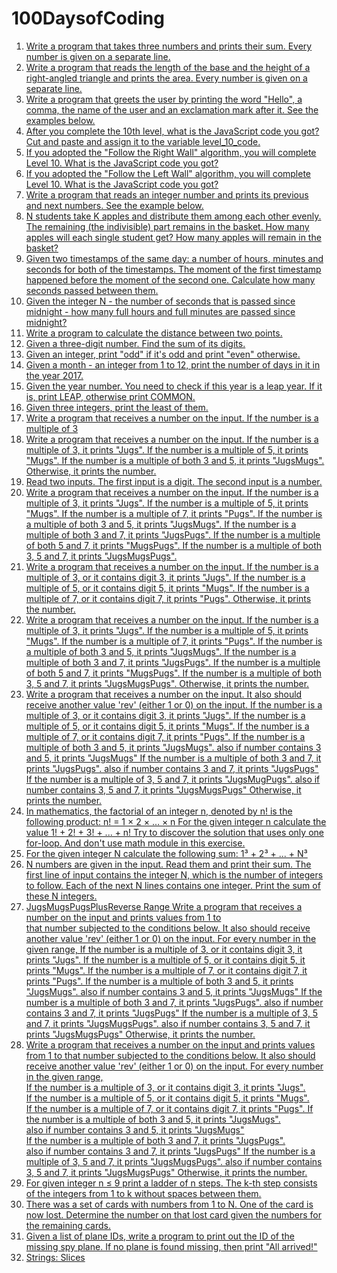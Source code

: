 # 100DaysofCoding

1) [Write a program that takes three numbers and prints their sum. Every number is given on a separate line.
](https://github.com/ashwinvishal26/100DaysofCoding/blob/master/1%201%20Input%20print%20Sum%20of%20three%20numbers.md)
2) [Write a program that reads the length of the base and the height of a right-angled triangle and prints the area. Every number is given on a separate line.](https://github.com/ashwinvishal26/100DaysofCoding/blob/master/1%202%20Input%20print%20Area%20of%20right%20triangle.md)
3) [Write a program that greets the user by printing the word "Hello", a comma, the name of the user and an exclamation mark after it. See the examples below.
](https://github.com/ashwinvishal26/100DaysofCoding/blob/master/1%203%20Input%20print%20Hello%20Harry.md)
4) [After you complete the 10th level, what is the JavaScript code you got? 
Cut and paste and assign it to the variable level_10_code.](https://github.com/ashwinvishal26/100DaysofCoding/blob/master/0%201%20Level10.md)
5) [If you adopted the "Follow the Right Wall" algorithm, you will complete Level 10. 
What is the JavaScript code you got? ](https://github.com/ashwinvishal26/100DaysofCoding/blob/master/0%202%20HugRight.md)
6) [If you adopted the "Follow the Left Wall" algorithm, you will complete Level 10. 
What is the JavaScript code you got? ](https://github.com/ashwinvishal26/100DaysofCoding/blob/master/0%203%20HugLeft.md)
7) [Write a program that reads an integer number and prints its previous and next numbers. See the example below.
](https://github.com/ashwinvishal26/100DaysofCoding/blob/master/1%204%20Input%20print%20Previous%20and%20next.md)
8) [N students take K apples and distribute them among each other evenly. The remaining (the indivisible) part remains in the basket. How many apples will each single student get? How many apples will remain in the basket?](https://github.com/ashwinvishal26/100DaysofCoding/blob/master/1%205%20Input%20print%20Apple%20sharing.md)
9) [Given two timestamps of the same day: a number of hours, minutes and seconds for both of the timestamps. The moment of the first timestamp happened before the moment of the second one. Calculate how many seconds passed between them.](https://github.com/ashwinvishal26/100DaysofCoding/blob/master/1%207%20Input%20print%20Two%20timestamps.md)
10) [Given the integer N - the number of seconds that is passed since midnight - how many full hours and full minutes are passed since midnight?](https://github.com/ashwinvishal26/100DaysofCoding/blob/master/1%206%20Input%20print%20Hours%20and%20minutes.md)
11) [Write a program to calculate the distance between two points.](https://github.com/ashwinvishal26/100DaysofCoding/blob/master/1%208%20Input%20print%20TwoPoints.md)
12) [Given a three-digit number. Find the sum of its digits.](https://github.com/ashwinvishal26/100DaysofCoding/blob/master/2%205%20Numbers%20Sum%20of%20digits.md)
13) [Given an integer, print "odd" if it's odd and print "even" otherwise.](https://github.com/ashwinvishal26/100DaysofCoding/blob/master/3%201%20If%20else%20Odd%20or%20even.md)
14) [Given a month - an integer from 1 to 12, print the number of days in it in the year 2017.](https://github.com/ashwinvishal26/100DaysofCoding/blob/master/3%209%20If%20else%20Days%20in%20month.md)
15) [Given the year number. You need to check if this year is a leap year. If it is, print LEAP, otherwise print COMMON.](https://github.com/ashwinvishal26/100DaysofCoding/blob/master/3%20J%20If%20else%20Leap%20year.md)
16) [Given three integers, print the least of them.
](https://github.com/ashwinvishal26/100DaysofCoding/blob/master/3%208%20If%20else%20Minimum%20of%20three%20numbers.md)
17) [Write a program that receives a number on the input.
If the number is a multiple of 3](https://github.com/ashwinvishal26/100DaysofCoding/blob/master/3%20P%20Jugs%20for%20Three.md)
18) [Write a program that receives a number on the input.
If the number is a multiple of 3, it prints "Jugs". 
If the number is a multiple of 5, it prints "Mugs".
If the number is a multiple of both 3 and 5, it prints "JugsMugs".
Otherwise, it prints the number.](https://github.com/ashwinvishal26/100DaysofCoding/blob/master/3%20Q%20Mugs%20for%20Five.md)
19) [Read two inputs. 
The first input is a digit. 
The second input is a number. ](https://github.com/ashwinvishal26/100DaysofCoding/blob/master/5%20D%20Membership%20Digit%20in%20Number.md)
20) [Write a program that receives a number on the input.
If the number is a multiple of 3, it prints "Jugs". 
If the number is a multiple of 5, it prints "Mugs".
If the number is a multiple of 7, it prints "Pugs".
If the number is a multiple of both 3 and 5, it prints "JugsMugs".
If the number is a multiple of both 3 and 7, it prints "JugsPugs".
If the number is a multiple of both 5 and 7, it prints "MugsPugs".
If the number is a multiple of both 3, 5 and 7, it prints "JugsMugsPugs".
](https://github.com/ashwinvishal26/100DaysofCoding/blob/master/3%20R%20JugsMugsPugs.md)
21) [Write a program that receives a number on the input.
  If the number is a multiple of 3, or it contains digit 3, it prints "Jugs". 
  If the number is a multiple of 5, or it contains digit 5, it prints "Mugs".
  If the number is a multiple of 7, or it contains digit 7, it prints "Pugs".
Otherwise, it prints the number.](https://github.com/ashwinvishal26/100DaysofCoding/blob/master/3%20U%20JugsMugsPugsPlus.md)
22) [Write a program that receives a number on the input.
If the number is a multiple of 3, it prints "Jugs". 
  If the number is a multiple of 5, it prints "Mugs".
   If the number is a multiple of 7, it prints "Pugs".
   If the number is a multiple of both 3 and 5, it prints "JugsMugs".
  If the number is a multiple of both 3 and 7, it prints "JugsPugs".
   If the number is a multiple of both 5 and 7, it prints "MugsPugs".
  If the number is a multiple of both 3, 5 and 7, it prints "JugsMugsPugs".
Otherwise, it prints the number.](https://github.com/ashwinvishal26/100DaysofCoding/blob/master/3%20S%20JugsMugsPugs%20Lite.md)
23) [Write a program that receives a number on the input.
It also should receive another value 'rev' (either 1 or 0) on the input. 
   If the number is a multiple of 3, or it contains digit 3, it prints "Jugs". 
   If the number is a multiple of 5, or it contains digit 5, it prints "Mugs".
   If the number is a multiple of 7, or it contains digit 7, it prints "Pugs".
   If the number is a multiple of both 3 and 5, it prints "JugsMugs".
         also if number contains 3 and 5, it prints "JugsMugs"
   If the number is a multiple of both 3 and 7, it prints "JugsPugs".
         also if number contains 3 and 7, it prints "JugsPugs"
   If the number is a multiple of 3, 5 and 7, it prints "JugsMugPugs".
        also if number contains 3, 5 and 7, it prints "JugsMugsPugs"
Otherwise, it prints the number.](https://github.com/ashwinvishal26/100DaysofCoding/blob/master/3%20V%20JugsMugsPugsPlus%20Reverse.md)
24) [In mathematics, the factorial of an integer n, denoted by n! is the following product:
n! = 1 × 2 × … × n
For the given integer n calculate the value 
1! + 2! + 3! + ... + n!
Try to discover the solution that uses only one for-loop. And don't use math module in this exercise.
](https://github.com/ashwinvishal26/100DaysofCoding/blob/master/4%208%20For%20Sum%20of%20factorials.md)
25) [For the given integer N calculate the following sum:
1³ + 2³ + ... + N³](https://github.com/ashwinvishal26/100DaysofCoding/blob/master/4%205%20For%20Sum%20of%20cubes.md)
26) [N numbers are given in the input. Read them and print their sum.
The first line of input contains the integer N, which is the number of integers to follow. Each of the next N lines contains one integer. Print the sum of these N integers.
](https://github.com/ashwinvishal26/100DaysofCoding/blob/master/4%204%20For%20Sum%20of%20N%20numbers.md)
27) [JugsMugsPugsPlusReverse Range
 Write a program that receives a number on the input and prints values from 1 to   
that number subjected to the conditions below. 
 It also should receive another value 'rev' (either 1 or 0) on the input. 
For every number in the given range, 
   If the number is a multiple of 3, or it contains digit 3, it prints "Jugs". 
  If the number is a multiple of 5, or it contains digit 5, it prints "Mugs".
   If the number is a multiple of 7, or it contains digit 7, it prints "Pugs".
   If the number is a multiple of both 3 and 5, it prints "JugsMugs".
        also if number contains 3 and 5, it prints "JugsMugs"
   If the number is a multiple of both 3 and 7, it prints "JugsPugs".
         also if number contains 3 and 7, it prints "JugsPugs"
   If the number is a multiple of 3, 5 and 7, it prints "JugsMugsPugs".
        also if number contains 3, 5 and 7, it prints "JugsMugsPugs"
Otherwise, it prints the number.
](https://github.com/ashwinvishal26/100DaysofCoding/blob/master/3%20W%20JugsMugsPugs%20Range.md)
28) [
Write a program that receives a number on the input and prints values from 1 to that number subjected to the conditions below. 
It also should receive another value 'rev' (either 1 or 0) on the input. 
For every number in the given range,   
 If the number is a multiple of 3, or it contains digit 3, it prints "Jugs".   
 If the number is a multiple of 5, or it contains digit 5, it prints "Mugs".  
 If the number is a multiple of 7, or it contains digit 7, it prints "Pugs".
 If the number is a multiple of both 3 and 5, it prints "JugsMugs".        
   also if number contains 3 and 5, it prints "JugsMugs"  
 If the number is a multiple of both 3 and 7, it prints "JugsPugs".        
   also if number contains 3 and 7, it prints "JugsPugs"
 If the number is a multiple of 3, 5 and 7, it prints "JugsMugsPugs".
       also if number contains 3, 5 and 7, it prints "JugsMugsPugs"
Otherwise, it prints the number.](https://github.com/ashwinvishal26/100DaysofCoding/blob/master/3%20X%20JugsMugsPugs%20Special.md)
29) [For given integer n ≤ 9 print a ladder of n steps. The k-th step consists of the integers from 1 to k without spaces between them.](https://github.com/ashwinvishal26/Coding-by-Animation-Artist/blob/master/4%20A%20For%20Ladder)
30) [There was a set of cards with numbers from 1 to N. One of the card is now lost. Determine the number on that lost card given the numbers for the remaining cards.
](https://github.com/ashwinvishal26/Coding-by-Animation-Artist/blob/master/4%209%20For%20Lost%20card)
31) [Given a list of plane IDs, write a program to print out the ID of the missing spy plane. If no plane is found missing, then print "All arrived!"](https://github.com/ashwinvishal26/Coding-by-Animation-Artist/blob/master/4%20X%20Spy%20Plane)
32) [Strings: Slices](https://github.com/ashwinvishal26/Coding-by-Animation-Artist/blob/master/5%201%20Strings%20Slices)
